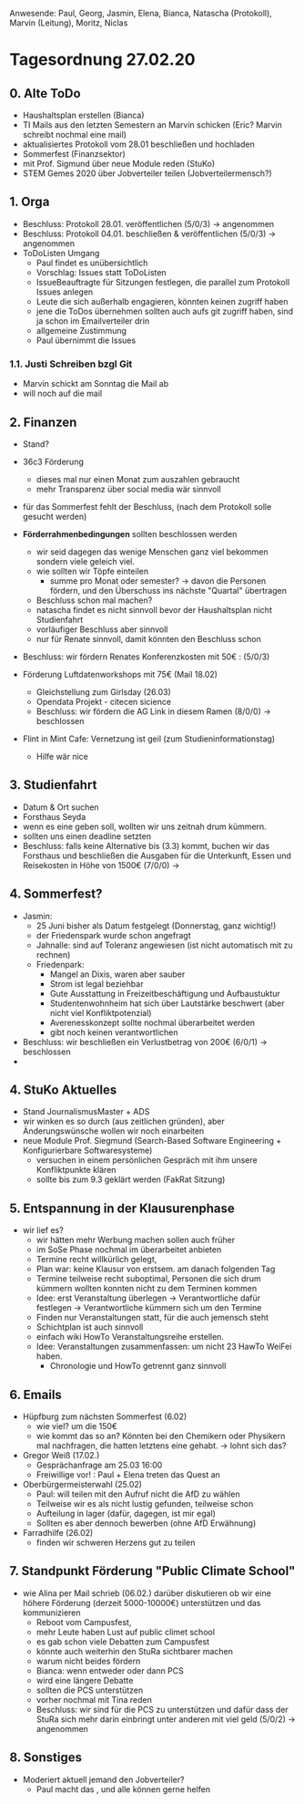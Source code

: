 ---
---

Anwesende: Paul, Georg, Jasmin, Elena, Bianca, Natascha (Protokoll), Marvin (Leitung), Moritz, Niclas
# Tagesordnung 27.02.20

## 0. Alte ToDo
  * Haushaltsplan erstellen (Bianca)
  * TI Mails aus den letzten Semestern an Marvin schicken (Eric? Marvin schreibt nochmal eine mail)
  * aktualisiertes Protokoll vom 28.01 beschließen und hochladen
  * Sommerfest (Finanzsektor)
  * mit Prof. Sigmund über neue Module reden (StuKo)
  * STEM Gemes 2020 über Jobverteiler teilen (Jobverteilermensch?)

## 1. Orga
  * Beschluss: Protokoll 28.01. veröffentlichen (5/0/3) -> angenommen
  * Beschluss: Protokoll 04.01. beschließen & veröffentlichen (5/0/3) -> angenommen
  * ToDoListen Umgang
    * Paul findet es unübersichtlich
    * Vorschlag: Issues statt ToDoListen
    * IssueBeauftragte für Sitzungen festlegen, die parallel zum Protokoll Issues anlegen
    * Leute die sich außerhalb engagieren, könnten keinen zugriff haben
    * jene die ToDos übernehmen sollten auch aufs git zugriff haben, sind ja schon im Emailverteiler drin
    * allgemeine Zustimmung
    * Paul übernimmt die Issues


### 1.1. Justi Schreiben bzgl Git
 * Marvin schickt am Sonntag die Mail ab
 * will noch auf die mail

## 2. Finanzen
  * Stand?
  * 36c3 Förderung
    - dieses mal nur einen Monat zum auszahlen gebraucht
    - mehr Transparenz über social media wär sinnvoll
  * für das Sommerfest fehlt der Beschluss,
(nach dem Protokoll solle gesucht werden)
  * **Förderrahmenbedingungen** sollten beschlossen werden
    - wir seid dagegen das wenige Menschen ganz viel bekommen sondern viele geleich viel.
    - wie sollten wir Töpfe einteilen
      - summe pro Monat oder semester? -> davon die Personen fördern, und den Überschuss ins nächste "Quartal" übertragen
    - Beschluss schon mal machen?
    - natascha findet es nicht sinnvoll bevor der Haushaltsplan nicht Studienfahrt
    - vorläufiger Beschluss aber sinnvoll
    - nur für Renate sinnvoll, damit könnten den Beschluss schon

  * Beschluss:  wir fördern Renates Konferenzkosten mit 50€ : (5/0/3)

  * Förderung Luftdatenworkshops mit 75€ (Mail 18.02)
    - Gleichstellung zum Girlsday (26.03)
    - Opendata Projekt - citecen sicience
    - Beschluss: wir fördern die AG Link in diesem Ramen (8/0/0) -> beschlossen
  * Flint in Mint Cafe: Vernetzung ist geil (zum Studieninformationstag)
    - Hilfe wär nice


## 3. Studienfahrt
  * Datum & Ort suchen
  * Forsthaus Seyda
  * wenn es eine geben soll, wollten wir uns zeitnah drum kümmern.
  * sollten uns einen deadline setzten
  * Beschluss: falls keine Alternative bis (3.3) kommt, buchen wir das Forsthaus und beschließen die Ausgaben für die Unterkunft, Essen und Reisekosten in Höhe von 1500€ (7/0/0) ->

## 4. Sommerfest?
  * Jasmin:
    - 25 Juni bisher als Datum festgelegt (Donnerstag, ganz wichtig!)
    - der Friedenspark wurde schon angefragt
    - Jahnalle: sind auf Toleranz angewiesen (ist nicht automatisch mit zu rechnen)
    - Friedenpark:
      - Mangel an Dixis, waren aber sauber
      - Strom ist legal beziehbar
      - Gute Ausstattung in Freizeitbeschäftigung und Aufbaustuktur
      - Studentenwohnheim hat sich über Lautstärke beschwert (aber nicht viel Konfliktpotenzial)
      - Averenesskonzept sollte nochmal überarbeitet werden
      - gibt noch keinen verantwortlichen
  * Beschluss: wir beschließen ein Verlustbetrag von 200€ (6/0/1) -> beschlossen
  *


## 4. StuKo Aktuelles
  * Stand JournalismusMaster + ADS
  * wir winken es so durch (aus zeitlichen gründen), aber Änderungswünsche wollen wir noch einarbeiten
  * neue Module Prof. Siegmund (Search-Based Software Engineering + Konfigurierbare Softwaresysteme)
    - versuchen in einem persönlichen Gespräch mit ihm unsere Konfliktpunkte klären
    - sollte bis zum 9.3 geklärt werden (FakRat Sitzung)

## 5. Entspannung in der Klausurenphase
  * wir lief es?
    - wir hätten mehr Werbung machen sollen auch früher
    - im SoSe Phase nochmal im überarbeitet anbieten
    - Termine recht willkürlich gelegt,
	- Plan war: keine Klausur von erstsem. am danach folgenden Tag
    - Termine teilweise recht suboptimal, Personen die sich drum kümmern wollten konnten nicht zu dem Terminen kommen
    - Idee: erst Veranstaltung überlegen -> Verantwortliche dafür festlegen -> Verantwortliche kümmern sich um den Termine
    - Finden nur Veranstaltungen statt, für die auch jemensch steht
    - Schichtplan ist auch sinnvoll
    - einfach wiki HowTo Veranstaltungsreihe erstellen.
    - Idee: Veranstaltungen zusammenfassen: um nicht 23 HawTo WeiFei haben.
      - Chronologie und HowTo getrennt ganz sinnvoll

## 6. Emails
  * Hüpfburg zum nächsten Sommerfest (6.02)
    - wie viel? um die 150€
    - wie kommt das so an? Könnten bei den Chemikern oder Physikern mal nachfragen, die hatten letztens eine gehabt. -> lohnt sich das?
  * Gregor Weiß (17.02.)
    - Gesprächanfrage am 25.03 16:00
    - Freiwillige vor! : Paul + Elena treten das Quest an
  * Oberbürgermeisterwahl (25.02)
    - Paul: will teilen mit den Aufruf nicht die AfD zu wählen
    - Teilweise wir es als nicht lustig gefunden, teilweise schon
    - Aufteilung in lager (dafür, dagegen, ist mir egal)
    - Sollten es aber dennoch bewerben (ohne AfD Erwähnung)
  * Farradhilfe (26.02)
    - finden wir schweren Herzens gut zu teilen

## 7. Standpunkt Förderung "Public Climate School"
  * wie Alina per Mail schrieb (06.02.) darüber diskutieren ob wir eine höhere Förderung (derzeit 5000-10000€) unterstützen und das kommunizieren
    - Reboot vom Campusfest,
    - mehr Leute haben Lust auf public climet school
    - es gab schon viele Debatten zum Campusfest
    - könnte auch weiterhin den StuRa sichtbarer machen
    - warum nicht beides fördern
    - Bianca: wenn entweder oder dann PCS
    - wird eine längere Debatte
    - sollten die PCS unterstützen
    - vorher nochmal mit Tina reden
    - Beschluss: wir sind für die PCS zu unterstützen und dafür dass der StuRa sich mehr darin einbringt unter anderen mit viel geld (5/0/2) -> angenommen



## 8. Sonstiges
  * Moderiert aktuell jemand den Jobverteiler?
    - Paul macht das , und alle können gerne helfen
